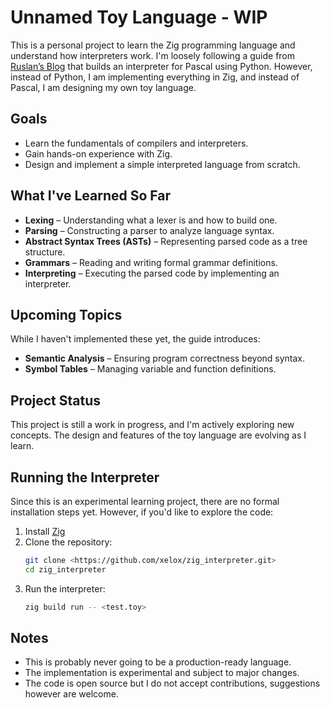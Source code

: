 # Unnamed Toy Language - WIP

This is a personal project to learn the Zig programming language and understand how interpreters work. I'm loosely following a guide from [Ruslan’s Blog](https://ruslanspivak.com/lsbasi-part1/) that builds an interpreter for Pascal using Python. However, instead of Python, I am implementing everything in Zig, and instead of Pascal, I am designing my own toy language.

## Goals

- Learn the fundamentals of compilers and interpreters.
- Gain hands-on experience with Zig.
- Design and implement a simple interpreted language from scratch.

## What I've Learned So Far

- **Lexing** – Understanding what a lexer is and how to build one.
- **Parsing** – Constructing a parser to analyze language syntax.
- **Abstract Syntax Trees (ASTs)** – Representing parsed code as a tree structure.
- **Grammars** – Reading and writing formal grammar definitions.
- **Interpreting** – Executing the parsed code by implementing an interpreter.

## Upcoming Topics

While I haven't implemented these yet, the guide introduces:

- **Semantic Analysis** – Ensuring program correctness beyond syntax.
- **Symbol Tables** – Managing variable and function definitions.

## Project Status

This project is still a work in progress, and I'm actively exploring new concepts. The design and features of the toy language are evolving as I learn.

## Running the Interpreter

Since this is an experimental learning project, there are no formal installation steps yet. However, if you'd like to explore the code:

1. Install [Zig](https://ziglang.org/download/)
2. Clone the repository:
   ```sh
   git clone <https://github.com/xelox/zig_interpreter.git>
   cd zig_interpreter
3. Run the interpreter:
    ```sh
    zig build run -- <test.toy>

## Notes

- This is probably never going to be a production-ready language.
- The implementation is experimental and subject to major changes.
- The code is open source but I do not accept contributions, suggestions however are welcome.
